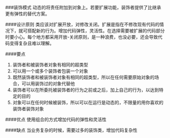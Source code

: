 ###装饰模式
动态的将责任附加到对象上。若要扩展功能，装饰者提供了比继承更有弹性的替代方案。

####设计原则
类应该对扩展开放，对修改关闭。扩展是指在不修改现有代码的情况下，就可搭配新的行为。增加代码弹性，灵活性。在选择需要被扩展的代码部分时要小心。每个地方都采用开放-关闭原则，是一种浪费，也没必要，还会导致代码变得复杂且难以理解。

####要点
1. 装饰者和被装饰者对象有相同的超类型  
2. 可以用一个或多个装饰者包装一个对象  
3. 既然装饰者和被装饰者对象有相同的超类型，所以在任何需要原始对象的场合，可以用装饰过的对象代替他  
4. 装饰者可以在所委托被装饰者的行为之前或之后，加上自己的行为，以达到特定的目的    
5. 对象可以在任何时候被装饰，所以可以在运行是动态的，不限量的用你喜欢的装饰者装饰对象  

####优点
使用组合的方式增加代码的弹性和灵活性

####缺点
当业务复杂的时候，需要过多的装饰类，增加代码复杂性

